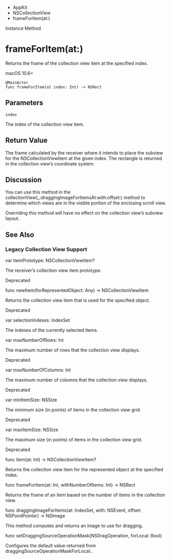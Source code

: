 

- AppKit
- NSCollectionView
-  frameForItem(at:) 

Instance Method

# frameForItem(at:)

Returns the frame of the collection view item at the specified index.

macOS 10.6+

``` source
@MainActor
func frameForItem(at index: Int) -> NSRect
```

## Parameters 

`index`  

The index of the collection view item.

## Return Value

The frame calculated by the receiver where it intends to place the subview for the NSCollectionViewItem at the given index. The rectangle is returned in the collection view’s coordinate system.

## Discussion

You can use this method in the collectionView(_:draggingImageForItemsAt:with:offset:) method to determine which views are in the visible portion of the enclosing scroll view.

Overriding this method will have no effect on the collection view’s subview layout.

## See Also

### Legacy Collection View Support

var itemPrototype: NSCollectionViewItem?

The receiver’s collection view item prototype.

Deprecated

func newItem(forRepresentedObject: Any) -> NSCollectionViewItem

Returns the collection view item that is used for the specified object.

Deprecated

var selectionIndexes: IndexSet

The indexes of the currently selected items.

var maxNumberOfRows: Int

The maximum number of rows that the collection view displays.

Deprecated

var maxNumberOfColumns: Int

The maximum number of columns that the collection view displays.

Deprecated

var minItemSize: NSSize

The minimum size (in points) of items in the collection view grid.

Deprecated

var maxItemSize: NSSize

The maximum size (in points) of items in the collection view grid.

Deprecated

func item(at: Int) -> NSCollectionViewItem?

Returns the collection view item for the represented object at the specified index.

func frameForItem(at: Int, withNumberOfItems: Int) -> NSRect

Returns the frame of an item based on the number of items in the collection view.

func draggingImageForItems(at: IndexSet, with: NSEvent, offset: NSPointPointer) -> NSImage

This method computes and returns an image to use for dragging.

func setDraggingSourceOperationMask(NSDragOperation, forLocal: Bool)

Configures the default value returned from draggingSourceOperationMaskForLocal:.

